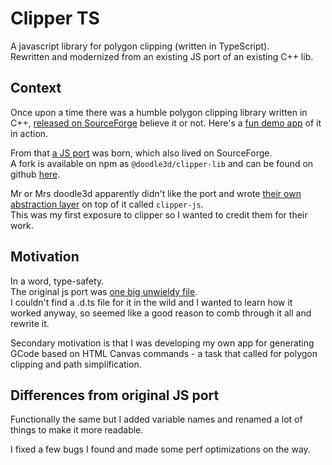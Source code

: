 # Clipper TS

A javascript library for polygon clipping (written in TypeScript).  
Rewritten and modernized from an existing JS port of an existing C++ lib.

## Context

Once upon a time there was a humble polygon clipping library written in C++, [released on SourceForge](https://sourceforge.net/projects/polyclipping/) believe it or not. Here's a [fun demo app](https://jsclipper.sourceforge.net/6.4.2.2/main_demo.html) of it in action.

From that [a JS port](https://sourceforge.net/projects/jsclipper/) was born, which also lived on SourceForge.  
A fork is available on npm as `@doodle3d/clipper-lib` and can be found on github [here](https://github.com/junmer/clipper-lib).

Mr or Mrs doodle3d apparently didn't like the port and wrote [their own abstraction layer](https://github.com/Doodle3D/clipper-js) on top of it called `clipper-js`.  
This was my first exposure to clipper so I wanted to credit them for their work.

## Motivation

In a word, type-safety.  
The original js port was [one big unwieldy file](https://github.com/junmer/clipper-lib/blob/master/clipper.js).  
I couldn't find a .d.ts file for it in the wild and I wanted to learn how it worked anyway, so seemed like a good reason to comb through it all and rewrite it.

Secondary motivation is that I was developing my own app for generating GCode based on HTML Canvas commands - a task that called for polygon clipping and path simplification.

## Differences from original JS port

Functionally the same but I added variable names and renamed a lot of things to make it more readable.

I fixed a few bugs I found and made some perf optimizations on the way.
